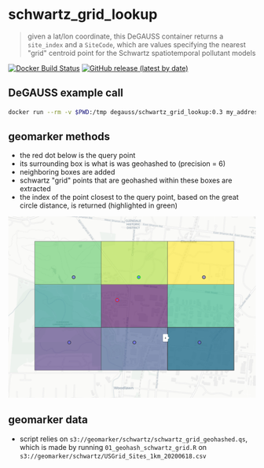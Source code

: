 # schwartz_grid_lookup

> given a lat/lon coordinate, this DeGAUSS container returns a `site_index` and a `SiteCode`, which are values specifying the nearest "grid" centroid point for the Schwartz spatiotemporal pollutant models

[![Docker Build Status](https://img.shields.io/docker/automated/degauss/schwartz_grid_lookup)](https://hub.docker.com/repository/docker/degauss/schwartz_grid_lookup/tags)
[![GitHub release (latest by date)](https://img.shields.io/github/v/release/degauss-org/schwartz_grid_lookup)](https://github.com/degauss-org/schwartz_grid_lookup/releases)

## DeGAUSS example call

```sh
docker run --rm -v $PWD:/tmp degauss/schwartz_grid_lookup:0.3 my_address_file_geocoded.csv
```

## geomarker methods

- the red dot below is the query point
- its surrounding box is what is was geohashed to (precision = 6)
- neighboring boxes are added
- schwartz "grid" points that are geohashed within these boxes are extracted
- the index of the point closest to the query point, based on the great circle distance, is returned (highlighted in green)

![example_schwartz_lookup](example_schwartz_lookup.png)

## geomarker data

- script relies on `s3://geomarker/schwartz/schwartz_grid_geohashed.qs`, which is made by running `01_geohash_schwartz_grid.R` on `s3://geomarker/schwartz/USGrid_Sites_1km_20200618.csv`
